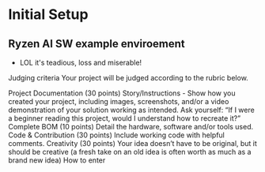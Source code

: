 # Initial Setup 

## Ryzen AI SW example enviroement

- LOL it's teadious, loss and miserable!

Judging criteria
Your project will be judged according to the rubric below.

Project Documentation (30 points)
Story/Instructions - Show how you created your project, including images, screenshots, and/or a video demonstration of your solution working as intended. Ask yourself: “If I were a beginner reading this project, would I understand how to recreate it?”
Complete BOM (10 points)
Detail the hardware, software and/or tools used.
Code & Contribution (30 points)
Include working code with helpful comments.
Creativity (30 points)
Your idea doesn’t have to be original, but it should be creative (a fresh take on an old idea is often worth as much as a brand new idea)
How to enter